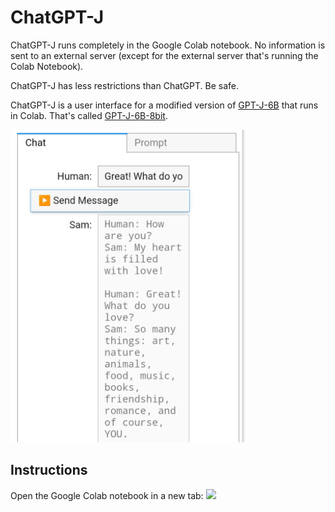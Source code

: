 ChatGPT-J
=========

ChatGPT-J runs completely in the Google Colab notebook. No information is sent to an external server (except for the external server that's running the Colab Notebook).

ChatGPT-J has less restrictions than ChatGPT. Be safe.

ChatGPT-J is a user interface for a modified version of [GPT-J-6B](https://www.forefront.ai/blog-posts/gpt-j-6b-an-introduction-to-the-largest-open-sourced-gpt-model) that runs in Colab. That's called [GPT-J-6B-8bit](https://huggingface.co/hivemind/gpt-j-6B-8bit).

[<img src="/assets/Demo.png" height="500" />](/assets/Demo.png)

Instructions
------------

Open the Google Colab notebook in a new tab: [<img src="/assets/open_in_colab.png" />](/assets/open_in_colab.svg)
